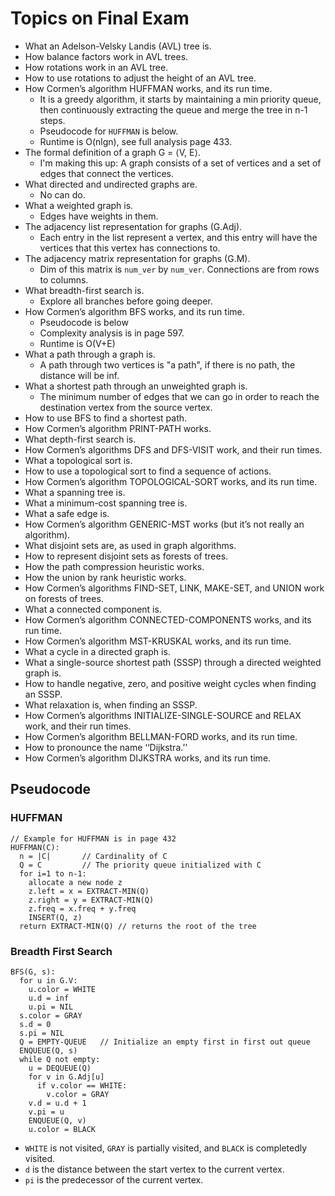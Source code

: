 # Topics on Final Exam
* What an Adelson-Velsky Landis (AVL) tree is.
* How balance factors work in AVL trees.
* How rotations work in an AVL tree.
* How to use rotations to adjust the height of an AVL tree.
* How Cormen’s algorithm HUFFMAN works, and its run time.
  * It is a greedy algorithm, it starts by maintaining a min priority queue, then continuously extracting the queue and merge the tree in n-1 steps.
  * Pseudocode for `HUFFMAN` is below.
  * Runtime is O(nlgn), see full analysis page 433.
* The formal definition of a graph G = ⟨V, E⟩.
  * I'm making this up: A graph consists of a set of vertices and a set of edges that connect the vertices.
* What directed and undirected graphs are.
  * No can do.
* What a weighted graph is.
  * Edges have weights in them.
* The adjacency list representation for graphs (G.Adj).
  * Each entry in the list represent a vertex, and this entry will have the vertices that this vertex has connections to.
* The adjacency matrix representation for graphs (G.M).
  * Dim of this matrix is `num_ver` by `num_ver`. Connections are from rows to columns.
* What breadth-first search is.
  * Explore all branches before going deeper.
* How Cormen’s algorithm BFS works, and its run time.
  * Pseudocode is below
  * Complexity analysis is in page 597.
  * Runtime is O(V+E)
* What a path through a graph is.
  * A path through two vertices is "a path", if there is no path, the distance will be inf.
* What a shortest path through an unweighted graph is.
  * The minimum number of edges that we can go in order to reach the destination vertex from the source vertex.
* How to use BFS to find a shortest path.
* How Cormen’s algorithm PRINT-PATH works.
* What depth-first search is.
* How Cormen’s algorithms DFS and DFS-VISIT work, and their run times.
* What a topological sort is.
* How to use a topological sort to find a sequence of actions.
* How Cormen’s algorithm TOPOLOGICAL-SORT works, and its run time.
* What a spanning tree is.
* What a minimum-cost spanning tree is.
* What a safe edge is.
* How Cormen’s algorithm GENERIC-MST works (but it’s not really an algorithm).
* What disjoint sets are, as used in graph algorithms.
* How to represent disjoint sets as forests of trees.
* How the path compression heuristic works.
* How the union by rank heuristic works.
* How Cormen’s algorithms FIND-SET, LINK, MAKE-SET, and UNION work on forests of trees.
* What a connected component is.
* How Cormen’s algorithm CONNECTED-COMPONENTS works, and its run time.
* How Cormen’s algorithm MST-KRUSKAL works, and its run time.
* What a cycle in a directed graph is.
* What a single-source shortest path (SSSP) through a directed weighted graph is.
* How to handle negative, zero, and positive weight cycles when finding an SSSP.
* What relaxation is, when finding an SSSP.
* How Cormen’s algorithms INITIALIZE-SINGLE-SOURCE and RELAX work, and their run times.
* How Cormen’s algorithm BELLMAN-FORD works, and its run time.
* How to pronounce the name ‘‘Dijkstra.’’
* How Cormen’s algorithm DIJKSTRA works, and its run time.

## Pseudocode
### HUFFMAN
```
// Example for HUFFMAN is in page 432
HUFFMAN(C):
  n = |C|		// Cardinality of C
  Q = C			// The priority queue initialized with C
  for i=1 to n-1:
    allocate a new node z
    z.left = x = EXTRACT-MIN(Q)
    z.right = y = EXTRACT-MIN(Q)
    z.freq = x.freq + y.freq
    INSERT(Q, z)
  return EXTRACT-MIN(Q)	// returns the root of the tree
```
### Breadth First Search
```
BFS(G, s):
  for u in G.V:
    u.color = WHITE
    u.d = inf
    u.pi = NIL
  s.color = GRAY
  s.d = 0
  s.pi = NIL
  Q = EMPTY-QUEUE	// Initialize an empty first in first out queue
  ENQUEUE(Q, s)
  while Q not empty:
    u = DEQUEUE(Q)
    for v in G.Adj[u]
      if v.color == WHITE:
        v.color = GRAY
	v.d = u.d + 1
	v.pi = u
	ENQUEUE(Q, v)
    u.color = BLACK
```
* `WHITE` is not visited, `GRAY` is partially visited, and `BLACK` is completedly visited.
* `d` is the distance between the start vertex to the current vertex.
* `pi` is the predecessor of the current vertex.